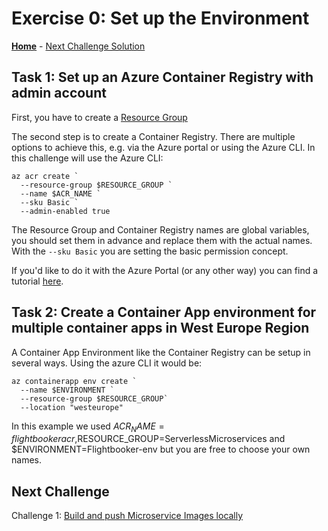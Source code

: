 # Exercise 0: Set up the Environment

**[Home](../README.md)** - [Next Challenge Solution](01-Build-and-push-locally-solution.md)

## Task 1: Set up an Azure Container Registry with admin account

First, you have to create a [Resource Group](https://learn.microsoft.com/en-us/azure/azure-resource-manager/management/manage-resource-groups-cli)

The second step is to create a Container Registry. There are multiple options to achieve this, e.g. via the Azure portal or using the Azure CLI. In this challenge will use the Azure CLI:

```
az acr create `
  --resource-group $RESOURCE_GROUP `
  --name $ACR_NAME `
  --sku Basic `
  --admin-enabled true
```

The Resource Group and Container Registry names are global variables, you should set them in advance and replace them with the actual names.
With the
`--sku Basic`
you are setting the basic permission concept.

If you'd like to do it with the Azure Portal (or any other way) you can find a tutorial [here](https://learn.microsoft.com/en-us/azure/container-registry/container-registry-get-started-portal?tabs=azure-cli).

## Task 2: Create a Container App environment for multiple container apps in West Europe Region

A Container App Environment like the Container Registry can be setup in several ways. Using the azure CLI it would be:

```
az containerapp env create `
  --name $ENVIRONMENT `
  --resource-group $RESOURCE_GROUP`
  --location "westeurope"
```

In this example we used $ACR_NAME=flightbookeracr,$RESOURCE_GROUP=ServerlessMicroservices and $ENVIRONMENT=Flightbooker-env but you are free to choose your own names.

## Next Challenge

Challenge 1: [Build and push Microservice Images locally](../Challenges/01-Build-and-push-locally.md)
